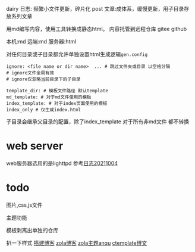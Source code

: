 dairy 日志: 频繁小文件更新，碎片化
post 文章:成体系，缓慢更新，用子目录存放系列文章


用md编写内容，使用工具转换成静态html。
内容托管到远程仓库 gitee github

本机:md
远端:md
服务器:html

对任何目录或子目录都允许单独设置html生成逻辑`gen.config`
```
ignore: <file name or dir name>  ... # 跳过文件夹或目录 以空格分隔
# ignore文件全局有效
# ignore仅忽略当前目录下的子目录

template_dir: # 模板文件路径 默认template
md_template: # 对于md文件使用的模板
index_template: # 对于index页面使用的模板
index_only # 仅生成index.html
```
子目录会继承父目录的配置，除了index_template
对于所有非md文件 都不转换

# web server
web服务器选用的是lighttpd
参考[日志20211004](/dairy/20211004.md)

# todo
图片,css,js文件

主题功能

模板剥离出单独的仓库

扒一下样式
[搭建博客](https://www.cnblogs.com/jie-fang/p/13445913.html)
[zola博客](https://caiye.one/zola-quick-start/)
[zola主题anqu](https://github.com/zbrox/anpu-zola-theme)
[ctemplate博文](https://www.cnblogs.com/qinwanlin/p/5113228.html)